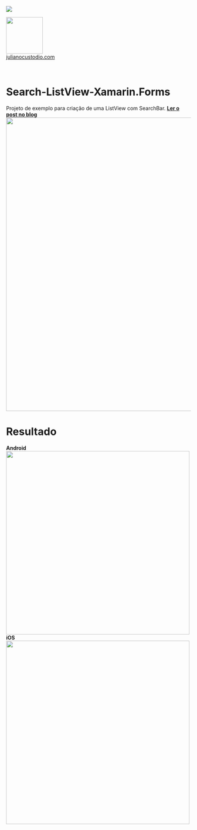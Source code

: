 
<image src="https://camo.githubusercontent.com/f13bbe855abf1e435732ed337f17d7d9e09657ad/68747470733a2f2f63686f6866692e76697375616c73747564696f2e636f6d2f5f617069732f7075626c69632f6275696c642f646566696e6974696f6e732f62396130313732632d303932362d343262382d616632662d3234393533393737336261352f31332f6261646765"/>



  <a href="http://julianocustodio.com"><image width="100px" src="https://julianocustodiosite.files.wordpress.com/2017/02/cropped-logojuliano.png?w=300&h=300&crop=1"/></a>
 <br/><a href="http://julianocustodio.com">julianocustodio.com</a>

 
<br/>

# Search-ListView-Xamarin.Forms
<span>Projeto de exemplo para criação de uma ListView com SearchBar. <a href="https://julianocustodio.com/2017/05/25/listview-searchbar/"><b> Ler o post no blog</b></a> 
<br/><a href="https://julianocustodio.com/2017/05/25/listview-searchbar/">
<image width="800px" src="https://julianocustodiosite.files.wordpress.com/2017/05/walllistview-e1495740600700.png"/></a>
</span>


# Resultado
<span>
    <b>Android</b>
    <br/><image height="500px"src="https://julianocustodiosite.files.wordpress.com/2017/05/ezgif-com-gif-maker1.gif" />
</span>

<span>
    <b>iOS</b>
    <br/><image height="500px"src="https://julianocustodiosite.files.wordpress.com/2017/05/ezgif-com-gif-maker-11.gif" />
</span>
